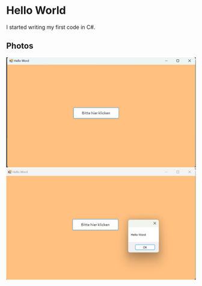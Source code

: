# Hello World

I started writing my first code in C#.

## Photos

![Photo 1](Images/Hello_Word.png)
![Photo 2](Images/Hello_Word1.png)

